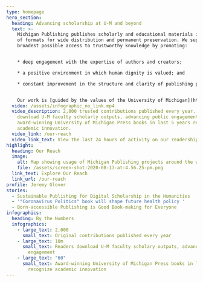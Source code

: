 ```yaml
---
type: homepage
hero_section:
  heading: Advancing scholarship at U-M and beyond
  text: >-
    Michigan Publishing publishes scholarly and educational materials in a range
    of formats for wide distribution and permanent preservation. We support the
    broadest possible access to trustworthy knowledge by promoting:


    * deep engagement with the expertise of authors and creators;

    * a positive environment in which human dignity is valued; and

    * constant improvement in the structure and clarity of publishing processes.


    O﻿ur work is [guided by the values of the University of Michigan](https://culturejourney.umich.edu/values/), as formed in 2023 by an institution-wide culture journey process. You will find stories of impact across this site that connect with the [University's bold Vision 2034 commitment](https://vision2034.umich.edu/) to excellence over the next 10 years.
  video: /assets/infographic_no_link.mp4
  video_description: 2,000 trusted contributions published every year. 10M readers
    download U-M faculty scholarly outputs, advancing public engagement. 60
    award-winning University of Michigan Press books in last 5 years recognize
    academic innovation.
  video_link: /our-reach
  video_link_text: View the last 24 hours of activity on our readership map
highlight:
  heading: Our Reach
  image:
    alt: Map showing usage of Michigan Publishing projects around the world
    file: /assets/screen-shot-2020-08-13-at-4.56.25-pm.png
  link_text: Explore Our Reach
  link_url: /our-reach
profile: Jeremy Glover
stories:
  - Sustainable Publishing for Digital Scholarship in the Humanities
  - '"Coronavirus Politics" book will shape future health policy '
  - Born-accessible Publishing is Good Book-making for Everyone
infographics:
  heading: By the Numbers
  infographics:
    - large_text: 2,000
      small_text: Original contributions published every year
    - large_text: 10m
      small_text: Readers download U-M faculty scholary outputs, advancing public
        engagement
    - large_text: "60"
      small_text: Award-winning University of Michigan Press books in last 5 years
        recognize academic innovation
---
```

